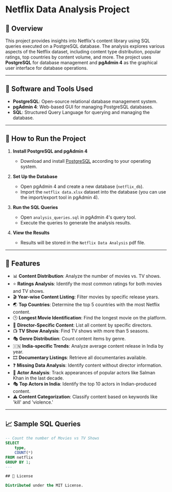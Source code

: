 # Netflix Data Analysis Project

## 📖 Overview

This project provides insights into Netflix's content library using SQL queries executed on a PostgreSQL database. The analysis explores various aspects of the Netflix dataset, including content type distribution, popular ratings, top countries by content volume, and more. The project uses **PostgreSQL** for database management and **pgAdmin 4** as the graphical user interface for database operations.

---

## 💾 Software and Tools Used

- **PostgreSQL**: Open-source relational database management system.
- **pgAdmin 4**: Web-based GUI for managing PostgreSQL databases.
- **SQL**: Structured Query Language for querying and managing the database.


---

## 🚀 How to Run the Project

1. **Install PostgreSQL and pgAdmin 4**

   - Download and install [PostgreSQL](https://www.postgresql.org/download/) according to your operating system.

2. **Set Up the Database**

   - Open pgAdmin 4 and create a new database (`netflix_db`).
   - Import the `netflix data.xlsx` dataset into the database (you can use the import/export tool in pgAdmin 4).

3. **Run the SQL Queries**

   - Open `analysis_queries.sql` in pgAdmin 4's query tool.
   - Execute the queries to generate the analysis results.

4. **View the Results**

   - Results will be stored in the `Netflix Data Analysis` pdf file.

---

## 🚀 Features

- 📊 **Content Distribution**: Analyze the number of movies vs. TV shows.
- ⭐ **Ratings Analysis**: Identify the most common ratings for both movies and TV shows.
- 🎬 **Year-wise Content Listing**: Filter movies by specific release years.
- 🌏 **Top Countries**: Determine the top 5 countries with the most Netflix content.
- 🕒 **Longest Movie Identification**: Find the longest movie on the platform.
- 🎥 **Director-Specific Content**: List all content by specific directors.
- 📺 **TV Show Analysis**: Find TV shows with more than 5 seasons.
- 🎭 **Genre Distribution**: Count content items by genre.
- 🇮🇳 **India-specific Trends**: Analyze average content release in India by year.
- 🎞 **Documentary Listings**: Retrieve all documentaries available.
- ❓ **Missing Data Analysis**: Identify content without director information.
- 🌟 **Actor Analysis**: Track appearances of popular actors like Salman Khan in the last decade.
- 🎭 **Top Actors in India**: Identify the top 10 actors in Indian-produced content.
- ⚠️ **Content Categorization**: Classify content based on keywords like 'kill' and 'violence.'

---

## 📈 Sample SQL Queries

```sql
-- Count the number of Movies vs TV Shows
SELECT
    type,
    COUNT(*)
FROM netflix
GROUP BY 1;
---

## 📝 License

Distributed under the MIT License.
